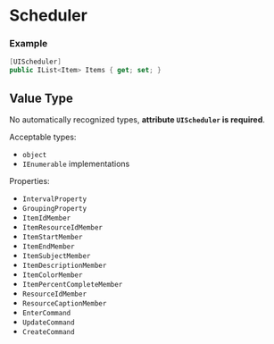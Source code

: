 # Scheduler

### Example

```csharp
[UIScheduler]
public IList<Item> Items { get; set; }
```

## Value Type

No automatically recognized types, **attribute `UIScheduler` is required**.

Acceptable types:
- `object`
- `IEnumerable` implementations

Properties:
- `IntervalProperty`
- `GroupingProperty`
- `ItemIdMember`
- `ItemResourceIdMember`
- `ItemStartMember`
- `ItemEndMember`
- `ItemSubjectMember`
- `ItemDescriptionMember`
- `ItemColorMember`
- `ItemPercentCompleteMember`
- `ResourceIdMember`
- `ResourceCaptionMember`
- `EnterCommand`
- `UpdateCommand`
- `CreateCommand`